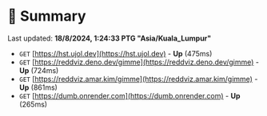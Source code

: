 # 📖 Summary
Last updated: **18/8/2024, 1:24:33 PTG "Asia/Kuala_Lumpur"**

- `GET` [https://hst.ujol.dev](https://hst.ujol.dev) - **Up** (475ms)
- `GET` [https://reddviz.deno.dev/gimme](https://reddviz.deno.dev/gimme) - **Up** (724ms)
- `GET` [https://reddviz.amar.kim/gimme](https://reddviz.amar.kim/gimme) - **Up** (861ms)
- `GET` [https://dumb.onrender.com](https://dumb.onrender.com) - **Up** (265ms)

